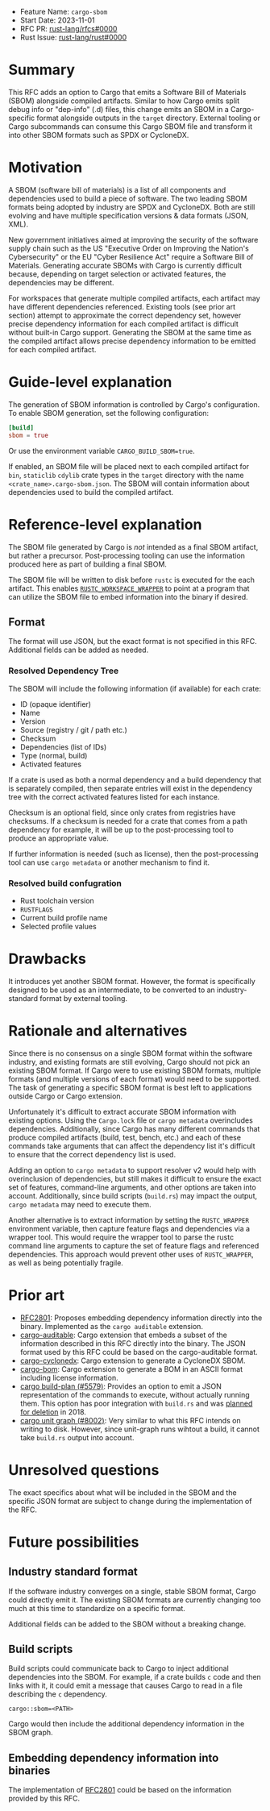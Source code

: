 - Feature Name: `cargo-sbom`
- Start Date: 2023-11-01
- RFC PR: [rust-lang/rfcs#0000](https://github.com/rust-lang/rfcs/pull/0000)
- Rust Issue: [rust-lang/rust#0000](https://github.com/rust-lang/rust/issues/0000)

# Summary
[summary]: #summary

This RFC adds an option to Cargo that emits a Software Bill of Materials (SBOM) alongside compiled artifacts. Similar to how Cargo emits split debug info or "dep-info" (.d) files, this change emits an SBOM in a Cargo-specific format alongside outputs in the `target` directory. External tooling or Cargo subcommands can consume this Cargo SBOM file and transform it into other SBOM formats such as SPDX or CycloneDX.

# Motivation
[motivation]: #motivation

A SBOM (software bill of materials) is a list of all components and dependencies used to build a piece of software. The two leading SBOM formats being adopted by industry are SPDX and CycloneDX. Both are still evolving and have multiple specification versions & data formats (JSON, XML).

New government initiatives aimed at improving the security of the software supply chain such as the US "Executive Order on Improving the Nation's Cybersecurity" or the EU "Cyber Resilience Act" require a Software Bill of Materials. Generating accurate SBOMs with Cargo is currently difficult because, depending on target selection or activated features, the dependencies may be different.

For workspaces that generate multiple compiled artifacts, each artifact may have different dependencies referenced. Existing tools (see prior art section) attempt to approximate the correct dependency set, however precise dependency information for each compiled artifact is difficult without built-in Cargo support. Generating the SBOM at the same time as the compiled artifact allows precise dependency information to be emitted for each compiled artifact.

# Guide-level explanation
[guide-level-explanation]: #guide-level-explanation

The generation of SBOM information is controlled by Cargo's configuration. To enable SBOM generation, set the following configuration:

```toml
[build]
sbom = true
```

Or use the environment variable `CARGO_BUILD_SBOM=true`.

If enabled, an SBOM file will be placed next to each compiled artifact for `bin`, `staticlib` `cdylib` crate types in the `target` directory with the name `<crate_name>.cargo-sbom.json`. The SBOM will contain information about dependencies used to build the compiled artifact.

# Reference-level explanation
[reference-level-explanation]: #reference-level-explanation

The SBOM file generated by Cargo is *not* intended as a final SBOM artifact, but rather a precursor. Post-processing tooling can use the information produced here as part of building a final SBOM.

The SBOM file will be written to disk before `rustc` is executed for the each artifact. This enables [`RUSTC_WORKSPACE_WRAPPER`](https://doc.rust-lang.org/cargo/reference/config.html#buildrustc-workspace-wrapper) to point at a program that can utilize the SBOM file to embed information into the binary if desired.

## Format
The format will use JSON, but the exact format is not specified in this RFC. Additional fields can be added as needed.


### Resolved Dependency Tree
The SBOM will include the following information (if available) for each crate:
- ID (opaque identifier)
- Name
- Version
- Source (registry / git / path etc.)
- Checksum 
- Dependencies (list of IDs)
- Type (normal, build)
- Activated features

If a crate is used as both a normal dependency and a build dependency that is separately compiled, then separate entries will exist in the dependency tree with the correct activated features listed for each instance.

Checksum is an optional field, since only crates from registries have checksums. If a checksum is needed for a crate that comes from a path dependency for example, it will be up to the post-processing tool to produce an appropriate value.

If further information is needed (such as license), then the post-processing tool can use `cargo metadata` or another mechanism to find it.

### Resolved build confugration
- Rust toolchain version
- `RUSTFLAGS`
- Current build profile name
- Selected profile values


# Drawbacks
[drawbacks]: #drawbacks

It introduces yet another SBOM format. However, the format is specifically designed to be used as an intermediate, to be converted to an industry-standard format by external tooling.

# Rationale and alternatives
[rationale-and-alternatives]: #rationale-and-alternatives

Since there is no consensus on a single SBOM format within the software industry, and existing formats are still evolving, Cargo should not pick an existing SBOM format. If Cargo were to use existing SBOM formats, multiple formats (and multiple versions of each format) would need to be supported. The task of generating a specific SBOM format is best left to applications outside Cargo or Cargo extension.

Unfortunately it's difficult to extract accurate SBOM information with existing options. Using the `Cargo.lock` file or `cargo metadata` overincludes dependencies. Additionally, since Cargo has many different commands that produce compiled artifacts (build, test, bench, etc.) and each of these commands take arguments that can affect the dependency list it's difficult to ensure that the correct dependency list is used.

Adding an option to `cargo metadata` to support resolver v2 would help with overinclusion of dependencies, but still makes it difficult to ensure the exact set of features, command-line arguments, and other options are taken into account. Additionally, since build scripts (`build.rs`) may impact the output, `cargo metadata` may need to execute them.

Another alternative is to extract information by setting the `RUSTC_WRAPPER` environment variable, then capture feature flags and dependencies via a wrapper tool. This would require the wrapper tool to parse the rustc command line arguments to capture the set of feature flags and referenced dependencies. This approach would prevent other uses of `RUSTC_WRAPPER`, as well as being potentially fragile.

# Prior art
[prior-art]: #prior-art

* [RFC2801](https://github.com/rust-lang/rfcs/pull/2801): Proposes embedding dependency information directly into the binary. Implemented as the `cargo auditable` extension.
* [cargo-auditable](https://github.com/rust-secure-code/cargo-auditable): Cargo extension that embeds a subset of the information described in this RFC directly into the binary. The JSON format used by this RFC could be based on the cargo-auditable format.
* [cargo-cyclonedx](https://github.com/CycloneDX/cyclonedx-rust-cargo): Cargo extension to generate a CycloneDX SBOM.
* [cargo-bom](https://github.com/sensorfu/cargo-bom): Cargo extension to generate a BOM in an ASCII format including license information.
* [cargo build-plan (#5579)](https://github.com/rust-lang/cargo/issues/5579): Provides an option to emit a JSON representation of the commands to execute, without actually running them. This option has poor integration with `build.rs` and was [planned for deletion](https://github.com/rust-lang/cargo/issues/7614) in 2018.
* [cargo unit graph (#8002)](https://github.com/rust-lang/cargo/issues/8002): Very similar to what this RFC intends on writing to disk. However, since unit-graph runs wihtout a build, it cannot take `build.rs` output into account.

# Unresolved questions
[unresolved-questions]: #unresolved-questions

The exact specifics about what will be included in the SBOM and the specific JSON format are subject to change during the implementation of the RFC.

# Future possibilities
[future-possibilities]: #future-possibilities

## Industry standard format
If the software industry converges on a single, stable SBOM format, Cargo could directly emit it. The existing SBOM formats are currently changing too much at this time to standardize on a specific format.

Additional fields can be added to the SBOM without a breaking change.

## Build scripts
Build scripts could communicate back to Cargo to inject additional dependencies into the SBOM. For example, if a crate builds `c` code and then links with it, it could emit a message that causes Cargo to read in a file describing the `c` dependency.
```
cargo::sbom=<PATH>
````
Cargo would then include the additional dependency information in the SBOM graph.

## Embedding dependency information into binaries
The implementation of [RFC2801](https://github.com/rust-lang/rfcs/pull/2801) could be based on the information provided by this RFC.

